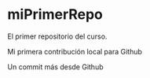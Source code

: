 # miPrimerRepo

El primer repositorio del curso.

Mi primera contribución local para Github

Un commit más desde Github
